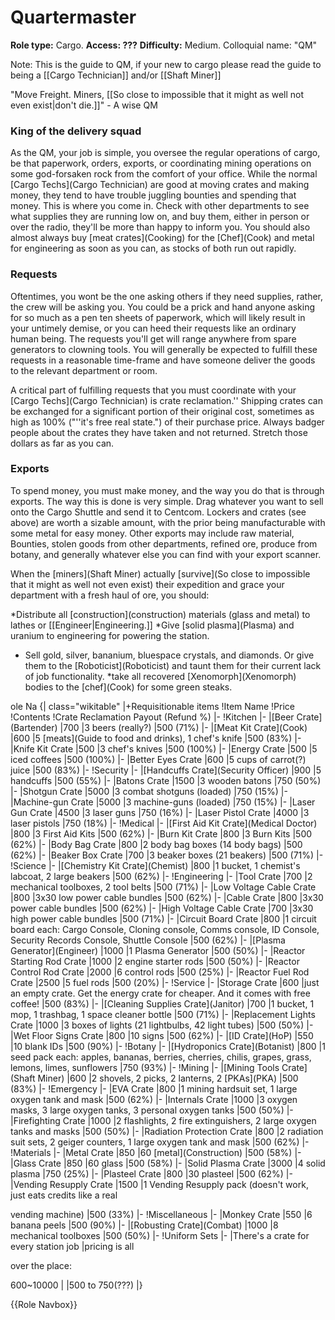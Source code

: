 # Quartermaster
**Role type:** Cargo. **Access: ???**  **Difficulty:** Medium. Colloquial name: "QM"

Note: This is the guide to QM, if your new to cargo please read the guide to being a [[Cargo Technician]] and/or [[Shaft Miner]]

"Move Freight. Miners, [[So close to impossible that it might as well not even exist|don't die.]]" - A wise QM

### King of the delivery squad

As the QM, your job is simple, you oversee the regular operations of cargo, be that paperwork, orders, exports, or coordinating mining operations on some god-forsaken rock from the comfort of your office. While the normal \[Cargo Techs](Cargo Technician) are good at moving crates and making money, they tend to have trouble juggling bounties and spending that money. This is where you come in. Check with other departments to see what supplies they are running low on, and buy them, either in person or over the radio, they'll be more than happy to inform you. You should also almost always buy \[meat crates](Cooking) for the \[Chef](Cook) and metal for engineering as soon as you can, as stocks of both run out rapidly.



### Requests

Oftentimes, you wont be the one asking others if they need supplies, rather, the crew will be asking you. You could be a prick and hand anyone asking for so much as a pen ten sheets of paperwork, which will likely result in your untimely demise, or you can heed their requests like an ordinary human being. The requests you'll get will range anywhere from spare generators to clowning tools. You will generally be expected to fulfill these requests in a reasonable time-frame and have someone deliver the goods to the relevant department or room.

A critical part of fulfilling requests that you must coordinate with your \[Cargo Techs](Cargo Technician) is crate reclamation.'' Shipping crates can be exchanged for a significant portion of their original cost, sometimes as high as 100% ("''it's free real state.") of their purchase price. Always badger people about the crates they have taken and not returned. Stretch those dollars as far as you can.

### Exports

To spend money, you must make money, and the way you do that is through exports. The way this is done is very simple. Drag whatever you want to sell onto the Cargo Shuttle and send it to Centcom. Lockers and crates (see above) are worth a sizable amount, with the prior being manufacturable with some metal for easy money. Other exports may include raw material, Bounties, stolen goods from other departments, refined ore, produce from botany, and generally whatever else you can find with your export scanner.

When the \[miners](Shaft Miner) actually \[survive](So close to impossible that it might as well not even exist) their expedition and grace your department with a fresh haul of ore, you should:

*Distribute all \[construction](construction) materials (glass and metal) to lathes or [[Engineer|Engineering.]]
*Give \[solid plasma](Plasma) and uranium to engineering for powering the station.
* Sell gold, silver, bananium, bluespace crystals, and diamonds. Or give them to the \[Roboticist](Roboticist) and taunt them for their current lack of job functionality.
*take all recovered \[Xenomorph](Xenomorph) bodies to the \[chef](Cook) for some green steaks.

ole Na
{| class="wikitable"
|+Requisitionable items
!Item Name
!Price
!Contents
!Crate Reclamation
Payout (Refund %)
|-
!Kitchen
|-
|\[Beer Crate](Bartender)
|700
|3 beers (really?)
|500 (71%)
|-
|\[Meat Kit Crate](Cook)
|600
|5 \[meats](Guide to food and drinks), 1 chef's knife
|500  (83%)
|-
|Knife Kit Crate
|500
|3 chef's knives
|500 (100%)
|-
|Energy Crate
|500
|5 iced coffees
|500 (100%)
|-
|Better Eyes Crate
|600
|5 cups of carrot(?) juice
|500 (83%)
|-
!Security
|-
|\[Handcuffs Crate](Security Officer)
|900
|5 handcuffs
|500 (55%)
|-
|Batons Crate
|1500
|3 wooden batons
|750 (50%)
|-
|Shotgun Crate
|5000
|3 combat shotguns (loaded)
|750 (15%)
|-
|Machine-gun Crate
|5000
|3 machine-guns (loaded)
|750 (15%)
|-
|Laser Gun Crate
|4500
|3 laser guns
|750 (16%)
|-
|Laser Pistol Crate
|4000
|3 laser pistols
|750 (18%)
|-
!Medical
|-
|\[First Aid Kit Crate](Medical Doctor)
|800
|3 First Aid Kits
|500 (62%)
|-
|Burn Kit Crate
|800
|3 Burn Kits
|500 (62%)
|-
|Body Bag Crate
|800
|2 body bag boxes (14 body bags)
|500 (62%)
|-
|Beaker Box Crate
|700
|3 beaker boxes (21 beakers)
|500 (71%)
|-
!Science
|-
|\[Chemistry Kit Crate](Chemist)
|800
|1 bucket, 1 chemist's labcoat, 2 large beakers
|500 (62%)
|-
!Engineering
|-
|Tool Crate
|700
|2 mechanical toolboxes, 2 tool belts
|500 (71%)
|-
|Low Voltage Cable Crate
|800
|3x30 low power cable bundles
|500 (62%)
|-
|Cable Crate
|800
|3x30 power cable bundles
|500 (62%)
|-
|High Voltage Cable Crate
|700
|3x30 high power cable bundles
|500 (71%)
|-
|Circuit Board Crate
|800
|1 circuit board each: Cargo Console, Cloning console, Comms console, ID Console, Security Records Console, Shuttle Console
|500 (62%)
|-
|\[Plasma Generator](Engineer)
|1000
|1 Plasma Generator
|500 (50%)
|-
|Reactor Starting Rod Crate
|1000
|2 engine starter rods
|500 (50%)
|-
|Reactor Control Rod Crate
|2000
|6 control rods
|500 (25%)
|-
|Reactor Fuel Rod Crate
|2500
|5 fuel rods
|500 (20%)
|-
!Service
|-
|Storage Crate
|600
|just an empty crate. Get the energy crate for cheaper. And it comes with free coffee!
|500 (83%)
|-
|\[Cleaning Supplies Crate](Janitor)
|700
|1 bucket, 1 mop, 1 trashbag, 1 space cleaner bottle
|500 (71%)
|-
|Replacement Lights Crate
|1000
|3 boxes of lights (21 lightbulbs, 42 light tubes)
|500  (50%)
|-
|Wet Floor Signs Crate
|800
|10 signs
|500 (62%)
|-
|\[ID Crate](HoP)
|550
|10 blank IDs
|500 (90%)
|-
!Botany
|-
|\[Hydroponics Crate](Botanist)
|800
|1 seed pack each: apples, bananas, berries, cherries, chilis, grapes, grass, lemons, limes, sunflowers
|750 (93%)
|-
!Mining
|-
|\[Mining Tools Crate](Shaft Miner)
|600
|2 shovels, 2 picks, 2 lanterns, 2 \[PKAs](PKA)
|500 (83%)
|-
!Emergency
|-
|EVA Crate
|800
|1 mining hardsuit set, 1 large oxygen tank and mask
|500 (62%)
|-
|Internals Crate
|1000
|3 oxygen masks, 3 large oxygen tanks, 3 personal oxygen tanks
|500 (50%)
|-
|Firefighting Crate
|1000
|2 flashlights, 2 fire extinguishers, 2 large oxygen tanks and masks
|500 (50%)
|-
|Radiation Protection Crate
|800
|2 radiation suit sets, 2 geiger counters, 1 large oxygen tank and mask
|500 (62%)
|-
!Materials
|-
|Metal Crate
|850
|60 \[metal](Construction)
|500 (58%)
|-
|Glass Crate
|850
|60 glass
|500 (58%)
|-
|Solid Plasma Crate
|3000
|4 solid plasma
|750 (25%)
|-
|Plasteel Crate
|800
|30 plasteel
|500  (62%)
|-
|Vending Resupply Crate
|1500
|1 Vending Resupply pack (doesn't
work, just eats credits like a real

vending machine)
|500 (33%)
|-
!Miscellaneous
|-
|Monkey Crate
|550
|6 banana peels
|500 (90%)
|-
|\[Robusting Crate](Combat)
|1000
|8 mechanical toolboxes
|500 (50%)
|-
!Uniform Sets
|-
|There's a crate for every station job
|pricing is all

over the place:

600~10000
|
|500 to 750(???)
|}

{{Role Navbox}}